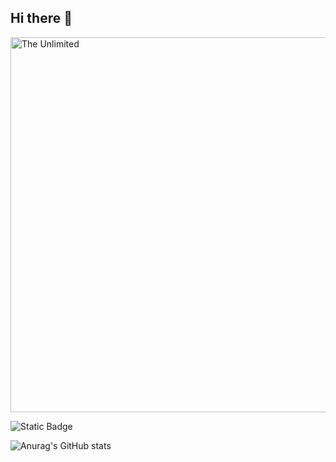 ## Hi there 👋

<img src="https://i.pinimg.com/originals/ec/cb/bd/eccbbd33e1cc8561e4832171686af2ed.jpg" alt="The Unlimited" width="600">



![Static Badge](https://img.shields.io/badge/py-python-blue?style=plastic&logo=python)

![Anurag's GitHub stats](https://github-readme-stats.vercel.app/api?username=UvarovaIrina&showicons=true&theme=radical)
